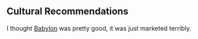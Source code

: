 ## Cultural Recommendations

I thought [Babylon](https://www.imdb.com/title/tt10640346/) was pretty good, it was just marketed terribly.